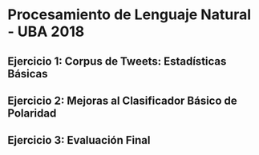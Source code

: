 Procesamiento de Lenguaje Natural - UBA 2018
============================================

Ejercicio 1:  Corpus de Tweets: Estadísticas Básicas
----------------------------------------------------

Ejercicio 2: Mejoras al Clasificador Básico de Polaridad
--------------------------------------------------------

Ejercicio 3: Evaluación Final
-----------------------------


